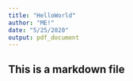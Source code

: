 ```yaml
---
title: "HelloWorld"
author: "ME!"
date: "5/25/2020"
output: pdf_document
---
```


## This is a markdown file